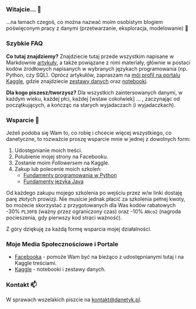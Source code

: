 ### Witajcie... 👋

...na łamach czegoś, co można nazwać moim osobistym blogiem poświęconym pracy z danymi (przetwarzanie, eksploracja, modelowanie) 🤖

### Szybkie FAQ

**Co tutaj znajdziemy?** Znajdziecie tutaj przede wszystkim napisane w Markdownie [artykuły](https://github.com/danetykpl/artykuly), a także powiązane z nimi materiały, głównie w postaci kodów źródłowych napisanych w wybranych językach programowania (np. Python, czy SQL). Oprócz artykułów, zapraszam na [mój profil na portalu Kaggle](https://www.kaggle.com/danetykpl), gdzie znajdziecie [zestawy danych](https://www.kaggle.com/danetykpl/datasets) oraz [notebooki](https://www.kaggle.com/danetykpl/code).

**Dla kogo piszesz/tworzysz?** Dla wszystkich zaintersowanych danymi, w każdym wieku, każdej płci, każdej [wstaw cokolwiek] ... , zaczynając od początkujących, a kończąc na starych wyjadaczach (i wyjadaczkach).

### Wsparcie 🌱
Jeżeli podoba się Wam to, co robię i chcecie więcej wszystkiego, co danetyczne, to rozważcie proszę wsparcie mnie w jednej z dowolnych form:

1. Udostępnianie moich treści.
2. Polubienie mojej strony na Facebooku.
3. Zostanie moim *Followersem* na Kaggle.
4. Zakup lub polecenie moich szkoleń:
    * [Fundamenty programowania w Python](https://strefakursow.pl/kursy/programowanie/fundamenty_programowania_w_python.html?ref=111440)
    * [Fundamenty języka Java](https://strefakursow.pl/kursy/programowanie/fundamenty_jezyka_java.html?ref=111440)
  
Od każdego zakupu mojego szkolenia po wejściu przez w/w linki dostaję parę złotych prowizji. Nie musicie jednak płacić za szkolenia pełnej kwoty, bo możecie skorzystać z przygotowanych dla Was kodów rabatowych -30% `PL30FB` (ważny przez ograniczony czas) oraz -10% `ANco2` (nagroda pocieszenia, gdy pierwszy kod straci ważność).

Z góry dziękuję za każdą formę wsparcia mojej działalności.

### Moje Media Społecznościowe i Portale
* [Facebooka](https://www.facebook.com/danetykpl) - pomoże Wam być na bieżąco z udostępnianymi tutaj i na Kaggle treściami.
* [Kaggle](https://www.kaggle.com/danetykpl) - notebooki i zestawy danych.

### Kontakt 📫
W sprawach wszelakich piszcie na kontakt@danetyk.pl.
